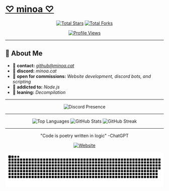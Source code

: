 # [♡ minoa ♡](https://minoa.cat)
<div align="center">
  
[![Total Stars](https://img.shields.io/badge/dynamic/json?&label=Total%20Stars&color=ffa1bf&style=for-the-badge&labelColor=17202a&query=%24.stars&url=https://api.github-star-counter.workers.dev/user/m1noa)](https://github.com/m1noa)
[![Total Forks](https://img.shields.io/badge/dynamic/json?&label=Total%20Forks&color=ffa1bf&style=for-the-badge&labelColor=17202a&query=%24.forks&url=https://api.github-star-counter.workers.dev/user/m1noa)](https://github.com/m1noa)

[![Profile Views](https://komarev.com/ghpvc/?username=m1noa&label=Profile%20views&color=ffa1bf&style=for-the-badge&Labelcolor=17202a)](https://github.com/m1noa)
</div>

---

## 💫 About Me
- 📧 **contact:** *github@minoa.cat*
- 💬 **discord:** *minoa.cat*
- 💼 **open for commissions:** *Website development, discord bots, and scripting*
- 💖 **addicted to:** *Node.js*
- 🐛 **leaning:** *Decompilation*

---

<div align="center">
  
![Discord Presence](https://lanyard.cnrad.dev/api/919656376807092304?bg=17202a&borderRadius=12px&gradient=ffa1bf&hideDiscrim=true&globalName=true&idleMessage=doing%20absolutely%20nothing..&useDisplayName=true&animated=true)
</div>

---

<div align="center">
  
![Top Languages](https://github-readme-stats.vercel.app/api/top-langs/?username=M1noa&include_all_commits=true&bg_color=17202a&hide_border=true&theme=dark&border_radius=12px&hide=css,mdx,batchfile&title_color=ffa1bf&text_color=ffffff&icon_color=ffa1bf&layout=compact)
![GitHub Stats](https://github-readme-stats.vercel.app/api?username=M1noa&include_all_commits=true&bg_color=17202a&hide_border=true&theme=dark&border_radius=12px&title_color=ffa1bf&text_color=ffffff&icon_color=ffa1bf&show_icons=true)
![GitHub Streak](https://streak-stats.demolab.com?user=M1noa&theme=dark&background=17202a&border=ffa1bf&stroke=ffa1bf&ring=ffa1bf&fire=ffa1bf&currStreakNum=ffffff&sideNums=ffffff&currStreakLabel=ffa1bf&sideLabels=ffa1bf&dates=ffffff&hide_border=true&border_radius=12)
</div>

---

<div align="center">
"Code is poetry written in logic" -ChatGPT

[![Website](https://img.shields.io/badge/🌐%20Website-minoa.cat-ffa1bf?style=for-the-badge&labelColor=17202a)](https://minoa.cat)

<picture>
  <source media="(prefers-color-scheme: dark)" srcset="dist/github-snake-dark.svg" />
  <source media="(prefers-color-scheme: light)" srcset="dist/github-snake.svg" />
  <img alt="github-snake" src="dist/github-snake.svg" />
</picture>
</div>
